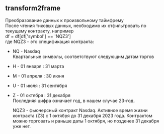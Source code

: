 ## transform2frame
Преобразование данных к произвольному таймфрему  
После чтения тиковых данных, необходимо их отфильтровать по текущему контракту, например  
df = df[df['symbol'] == 'NQZ3']  
где NQZ3 - это спецификация контракта:   
- NQ - Nasdaq  
  Квартальные символы, соответствуют следующим датам торгов
- H - 01 января : 31 марта
- M - 01 апреля : 30 июня
- U - 01 июля : 31 сентября
- Z - 01 октября : 31 декабря  
  Последняя цифра означает год, в нашем случае 23-год.

  NQZ3 - фьючерсный контракт Nasdaq. Активное время жизни контракта (Z3) с 1 октября до 31 декабря 2023 года. Контрактом можно торговать и раньше даты 1 октября, но позденее 31 декабря уже нет. 
  
